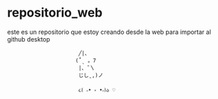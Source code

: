 # repositorio_web
este es un repositorio que estoy creando desde la web para importar al github desktop 

                           ╱|、
                          (˚ˎ 。7  
                           |、˜〵          
                           じしˍ,)ノ

                           ૮꒰ ˶• ༝ •˶꒱ა ♡

